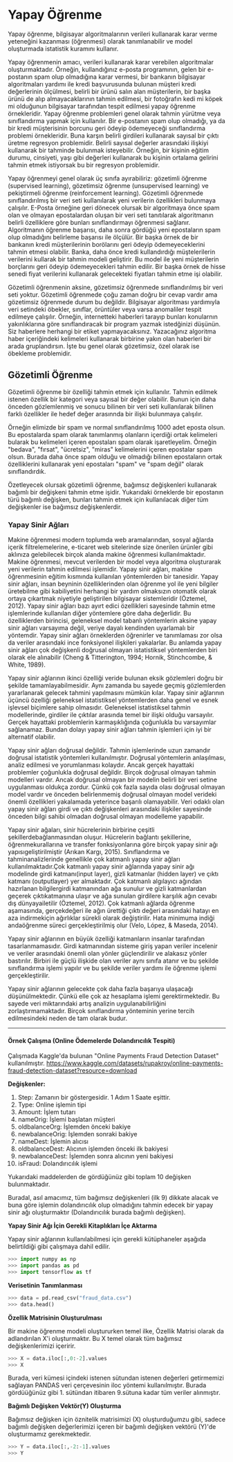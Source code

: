 # Yapay Öğrenme

Yapay öğrenme, bilgisayar algoritmalarının verileri kullanarak karar verme yeteneğini kazanması (öğrenmesi) olarak tanımlanabilir ve model oluşturmada istatistik kuramını kullanır.

Yapay öğrenmenin amacı, verileri kullanarak karar verebilen algoritmalar oluşturmaktadır. Örneğin, kullandığınız e-posta programının, gelen bir e-postanın spam olup olmadığına karar vermesi, bir bankanın bilgisayar algoritmaları yardımı ile kredi başvurusunda bulunan müşteri kredi değerlerinin ölçülmesi, belirli bir ürünü salın alan müşterilerin, bir başka ürünü de alıp almayacaklarının tahmin edilmesi, bir fotoğrafın kedi mi köpek mi olduğunun bilgisayar tarafından tespit edilmesi yapay öğrenme örnekleridir. Yapay öğrenme problemleri genel olarak tahmin yürütme veya sınıflandırma yapmak için kullanılır. Bir e-postanın spam olup olmadığı, ya da bir kredi müşterisinin borcunu geri ödeyip ödemeyeceği sınıflandırma problemi örnekleridir. Buna karşın belirli girdileri kullanarak sayısal bir çıktı üretme regresyon problemidir. Belirli sayısal değerler arasındaki ilişkiyi kullanarak bir tahminde bulunmak isteyebilir. Örneğin, bir kişinin eğitim durumu, cinsiyeti, yaşı gibi değerleri kullanarak bu kişinin ortalama gelirini tahmin etmek istiyorsak bu bir regresyon problemidir.

Yapay öğrenmeyi genel olarak üç sınıfa ayırabiliriz: gözetimli öğrenme (supervised learning), gözetimsiz öğrenme (unsupervised learning) ve pekiştirmeli öğrenme (reinforcement learning). Gözetimli öğrenmede sınıflandırılmış bir veri seti kullanılarak yeni verilerin özellikleri bulunmaya çalışılır. E-Posta örneğine geri dönecek olursak bir algoritmaya önce spam olan ve olmayan epostalardan oluşan bir veri seti tanıtılarak algoritmanın belirli özelliklere göre bunları sınıflandırmayı öğrenmesi sağlanır. Algoritmanın öğrenme başarısı, daha sonra gördüğü yeni epostaların spam olup olmadığını belirleme başarısı ile ölçülür. Bir başka örnek de bir bankanın kredi müşterilerinin borölarını geri ödeyip ödemeyeceklerini tahmin etmesi olabilir. Banka, daha önce kredi kullandırdığı müştelerilerin verilerini kullarak bir tahmin modeli geliştirir. Bu model ile yeni müşterilerin borçlarını geri ödeyip ödemeyecekleri tahmin edilir. Bir başka örnek de hisse senedi fiyat verilerini kullanarak gelecekteki fiyatları tahmin etme işi olabilir.

Gözetimli öğrenmenin aksine, gözetimsiz öğrenmede sınıflandırılmış bir veri seti yoktur. Gözetimli öğrenmede çoğu zaman doğru bir cevap vardır ama gözetimsiz öğrenmede durum bu değildir. Bilgisayar algoritması yardımıyla veri setindeki öbekler, sınıflar, örüntüler veya varsa anomaliler tespit edilmeye çalışılır. Örneğin, internetteki haberleri tarayıp bunları konularnın yakınlıklarına göre sınıflandıracak bir program yazmak istedğinizi düşünün. Siz haberlere herhangi bir etiket yapmayacaksınız. Yazacağınız algoritma haber içeriğindeki kelimeleri kullanarak birbirine yakın olan haberleri bir arada gruplandırsın. İşte bu genel olarak gözetimsiz, özel olarak ise öbekleme problemidir.

## Gözetimli Öğrenme

Gözetimli öğrenme bir özelliği tahmin etmek için kullanılır. Tahmin edilmek istenen özellik bir kategori veya sayısal bir değer olabilir. Bunun için daha önceden gözlemlenmiş ve sonucu bilinen bir veri seti kullanılarak bilinen farklı özellikler ile hedef değer arasınnda bir ilişki bulunmaya çalışılır.

Örneğin elimizde bir spam ve normal sınıflandırılmış 1000 adet eposta olsun. Bu epostalarda spam olarak tanımlanmış olanların içerdiği ortak kelimeleri bularak bu kelimeleri içeren epostaları spam olarak işaretleyelim. Örneğin "bedava", "fırsat", "ücretsiz", "miras" kelimelerini içeren epostalar spam olsun. Burada daha önce spam olduğu ve olmadığı bilinen epostaların ortak özelliklerini kullanarak yeni epostaları "spam" ve "spam değil" olarak sınıflandırdık.

Özetleyecek olursak gözetimli öğrenme, bağımsız değişkenleri kullanarak bağımlı bir değişkeni tahmin etme işidir. Yukarıdaki örneklerde bir epostanın türü bağımlı değişken, bunları tahmin etmek için kullanılacak diğer tüm değişkenler ise bağımsız değişkenlerdir.

### Yapay Sinir Ağları

Makine öğrenmesi modern toplumda web aramalarından, sosyal ağlarda içerik filtrelemelerine, e-ticaret web sitelerinde size önerilen ürünler gibi aklınıza gelebilecek birçok alanda makine öğrenmesi kullanılmaktadır. Makine öğrenmesi, mevcut verilerden bir model veya algoritma oluşturarak yeni verilerin tahmin edilmesi işlemidir. Yapay sinir ağları, makine öğrenmesinin eğitim kısmında kullanılan yöntemlerden bir tanesidir. Yapay sinir ağları, insan beyninin özelliklerinden olan öğrenme yol ile yeni bilgiler üretebilme gibi kabiliyetini herhangi bir yardım olmaksızın otomatik olarak ortaya çıkartmak niyetiyle geliştirilen bilgisayar sistemleridir (Öztemel, 2012).
Yapay sinir ağları bazı ayırt edici özellikleri sayesinde tahmin etme işlemlerinde kullanılan diğer yöntemlere göre daha değerlidir. Bu özelliklerden birincisi, geleneksel model tabanlı yöntemlerin aksine yapay sinir ağları varsayıma değil, veriye dayalı kendinden uyarlamalı bir yöntemdir. Yapay sinir ağları örneklerden öğrenirler ve tanımlaması zor olsa da veriler arasındaki ince fonksiyonel ilişkileri yakalarlar. Bu anlamda yapay sinir ağları çok değişkenli doğrusal olmayan istatistiksel yöntemlerden biri olarak ele alınabilir (Cheng & Titterington, 1994; Hornik, Stinchcombe, & White, 1989).

Yapay sinir ağlarının ikinci özelliği veride bulunan eksik gözlemleri doğru bir şekilde tamamlayabilmesidir. Aynı zamanda bu sayede geçmiş gözlemlerden yararlanarak gelecek tahmini yapılmasını mümkün kılar. Yapay sinir ağlarının üçüncü özelliği geleneksel istatistiksel yöntemlerden daha genel ve esnek işlevsel biçimlere sahip olmasıdır. Geleneksel istatistiksel tahmin modellerinde, girdiler ile çıktılar arasında temel bir ilişki olduğu varsayılır. Gerçek hayattaki problemlerin karmaşıklığında çoğunlukla bu varsayımlar sağlanamaz. Bundan dolayı yapay sinir ağları tahmin işlemleri için iyi bir alternatif olabilir.

Yapay sinir ağları doğrusal değildir. Tahmin işlemlerinde uzun zamandır doğrusal istatistik yöntemleri kullanılmıştır. Doğrusal yöntemlerin anlaşılması, analiz edilmesi ve yorumlanması kolaydır. Ancak gerçek hayattaki problemler çoğunlukla doğrusal değildir. Birçok doğrusal olmayan tahmin modelleri vardır. Ancak doğrusal olmayan bir modelin belirli bir veri setine uygulanması oldukça zordur. Çünkü çok fazla sayıda olası doğrusal olmayan model vardır ve önceden belirlenmemiş doğrusal olmayan model verideki önemli özellikleri yakalamada yeterince başarılı olamayabilir. Veri odaklı olan yapay sinir ağları girdi ve çıktı değişkenleri arasındaki ilişkiler sayesinde önceden bilgi sahibi olmadan doğrusal olmayan modelleme yapabilir.

Yapay sinir ağaları, sinir hücrelerinin birbirine çeşitli şekillerdebağlanmasından oluşur. Hücrelerin bağlantı şekillerine, öğrenmekurallarına ve transfer fonksiyonlarına göre birçok yapay sinir ağı yapısıgeliştirilmiştir (Arıkan Kargı, 2015). Sınıflandırma ve tahminanalizlerinde genellikle çok katmanlı yapay sinir ağları kullanılmaktadır.Çok katmanlı yapay sinir ağlarında yapay sinir ağı modelinde girdi katmanı(input layer), gizli katmanlar (hidden layer) ve çıktı katmanı (outputlayer) yer almaktadır. Çok katmanlı algılayıcı ağından hazırlanan bilgilergirdi katmanından ağa sunulur ve gizli katmanlardan geçerek çıktıkatmanına ulaşır ve ağa sunulan girdilere karşılık ağın cevabı dış dünyayailetilir (Öztemel, 2012). Çok katmanlı ağlarda öğrenme aşamasında, gerçekdeğeri ile ağın ürettiği çıktı değeri arasındaki hatayı en aza indirmekiçin ağırlıklar sürekli olarak değiştirilir. Hata minimuma indiği andaöğrenme süreci gerçekleştirilmiş olur (Velo, López, & Maseda, 2014).

Yapay sinir ağlarının en büyük özelliği katmanların insanlar tarafından tasarlanmamasıdır. Girdi katmanından sisteme giriş yapan veriler incelenir ve veriler arasındaki önemli olan yönler güçlendirilir ve alakasız yönler bastırılır. Birbiri ile güçlü ilişkide olan veriler aynı sınıfa atanır ve bu şekilde sınıflandırma işlemi yapılır ve bu şekilde veriler yardımı ile öğrenme işlemi gerçekleştirilir.

Yapay sinir ağlarının gelecekte çok daha fazla başarıya ulaşacağı düşünülmektedir. Çünkü elle çok az hesaplama işlemi gerektirmektedir. Bu sayede veri miktarındaki artış analizin uygulanabilirliğini zorlaştırmamaktadır. Birçok sınıflandırma yönteminin yerine tercih edilmesindeki neden de tam olarak budur.

---

#### Örnek Çalışma (Online Ödemelerde Dolandırıcılık Tespiti)

Çalışmada Kaggle'da bulunan "Online Payments Fraud Detection Dataset" kullanılmıştır. https://www.kaggle.com/datasets/rupakroy/online-payments-fraud-detection-dataset?resource=download

**Değişkenler:**

1. Step: Zamanın bir göstergesidir. 1 Adım 1 Saate eşittir.
2. Type: Online işlemin tipi
3. Amount: İşlem tutarı
4. nameOrig: İşlemi başlatan müşteri
5. oldbalanceOrg: İşlemden önceki bakiye
6. newbalanceOrig: İşlemden sonraki bakiye
7. nameDest: İşlemin alıcısı
8. oldbalanceDest: Alıcının işlemden önceki ilk bakiyesi
9. newbalanceDest: İşlemden sonra alıcının yeni bakiyesi
10. isFraud: Dolandırıcılık işlemi

Yukarıdaki maddelerden de gördüğünüz gibi toplam 10 değişken bulunmaktadır.

Buradal, asıl amacımız, tüm bağımsız değişkenleri (ilk 9) dikkate alacak ve buna göre işlemin dolandırıcılık olup olmadığını tahmin edecek bir yapay sinir ağı oluşturmaktır (Dolandırıcılık burada bağımlı değişken).

**Yapay Sinir Ağı İçin Gerekli Kitaplıkları İçe Aktarma**

Yapay sinir ağlarının kullanılabilmesi için gerekli kütüphaneler aşağıda belirtildiği gibi çalışmaya dahil edilir.

```python
>>> import numpy as np
>>> import pandas as pd
>>> import tensorflow as tf
```

**Verisetinin Tanımlanması**

```python
>>> data = pd.read_csv("fraud_data.csv")
>>> data.head()
```

**Özellik Matrisinin Oluşturulması**

Bir makine öğrenme modeli oluştururken temel ilke, Özellik Matrisi olarak da adlandırılan X'i oluşturmaktır. Bu X temel olarak tüm bağımsız değişkenlerimizi içeririr.

```python
>>> X = data.iloc[:,0:-2].values
>>> X
```

Burada, veri kümesi içindeki istenen sütundan istenen değerleri getirmemizi sağlayan PANDAS veri çerçevesinin iloc yöntemi kullanılmıştır. Burada gördüüğünüz gibi 1. sütündan itibaren 9.sütuna kadar tüm veriler alınmıştır.

**Bağımlı Değişken Vektör(Y) Oluşturma**

Bağımsız değişken için öznitelik matrisimizi (X) oluşturduğumzu gibi, sadece bağımlı değişken değerlerimizi içeren bir bağımlı değişken vektörü (Y)'de oluşturmamız gerekmektedir.

```python
>>> Y = data.iloc[:,-2:-1].values
>>> Y
```
